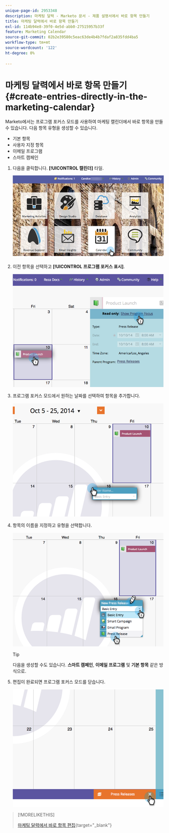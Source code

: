 ```yaml
---
unique-page-id: 2953348
description: 마케팅 달력 - Marketo 문서 - 제품 설명서에서 바로 항목 만들기
title: 마케팅 달력에서 바로 항목 만들기
exl-id: 114b94e8-39f0-4e5d-abb0-27515957b33f
feature: Marketing Calendar
source-git-commit: 02b2e39580c5eac63de4b4b7fdaf2a835fdd4ba5
workflow-type: tm+mt
source-wordcount: '122'
ht-degree: 0%

---
```


# 마케팅 달력에서 바로 항목 만들기 {#create-entries-directly-in-the-marketing-calendar}

Marketo에서는 프로그램 포커스 모드를 사용하여 마케팅 캘린더에서 바로 항목을 만들 수 있습니다. 다음 항목 유형을 생성할 수 있습니다.

* 기본 항목
* 사용자 지정 항목
* 이메일 프로그램
* 스마트 캠페인

1. 다음을 클릭합니다. **[!UICONTROL 캘린더]** 타일.

   ![](assets/2017-05-10-15-30-47-2.png)

1. 이전 항목을 선택하고 **[!UICONTROL 프로그램 포커스 표시]**.

   ![](assets/image2014-10-20-13-3a7-3a55.png)

1. 프로그램 포커스 모드에서 원하는 날짜를 선택하여 항목을 추가합니다.

   ![](assets/image2014-10-20-13-3a8-3a6.png)

1. 항목의 이름을 지정하고 유형을 선택합니다.

   ![](assets/image2014-10-20-13-3a8-3a19.png)

   >[!TIP]
   >
   >다음을 생성할 수도 있습니다. **스마트 캠페인**, **이메일 프로그램** 및 **기본 항목** 같은 방식으로.

1. 편집이 완료되면 프로그램 포커스 모드를 닫습니다.

   ![](assets/image2014-10-20-13-3a8-3a29.png)

>[!MORELIKETHIS]
>
>[마케팅 달력에서 바로 항목 편집](/help/marketo/product-docs/core-marketo-concepts/marketing-calendar/working-with-the-calendar/edit-entries-directly-in-the-marketing-calendar.md){target="_blank"}
